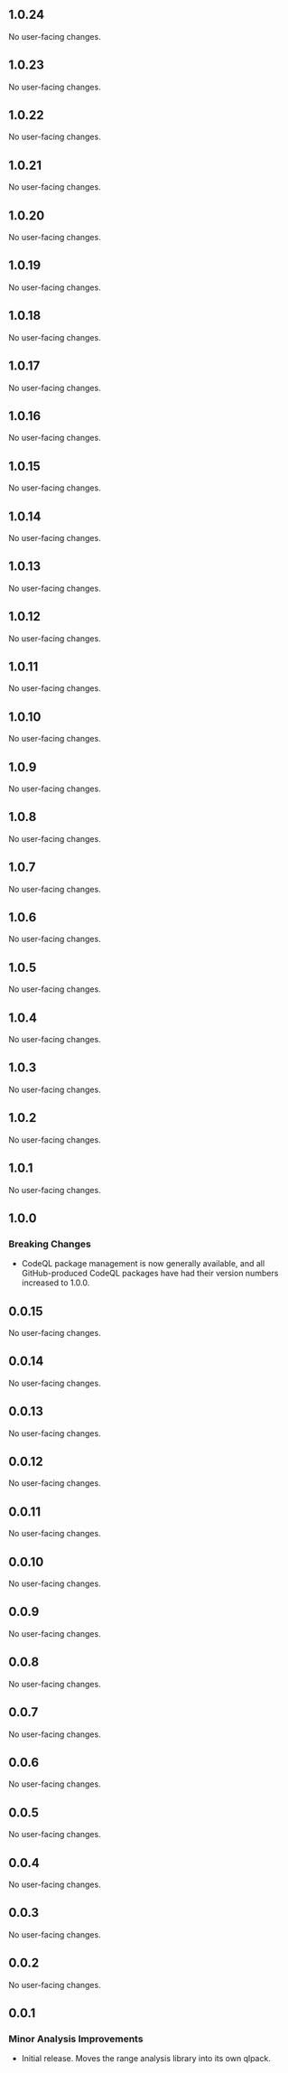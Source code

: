 ## 1.0.24

No user-facing changes.

## 1.0.23

No user-facing changes.

## 1.0.22

No user-facing changes.

## 1.0.21

No user-facing changes.

## 1.0.20

No user-facing changes.

## 1.0.19

No user-facing changes.

## 1.0.18

No user-facing changes.

## 1.0.17

No user-facing changes.

## 1.0.16

No user-facing changes.

## 1.0.15

No user-facing changes.

## 1.0.14

No user-facing changes.

## 1.0.13

No user-facing changes.

## 1.0.12

No user-facing changes.

## 1.0.11

No user-facing changes.

## 1.0.10

No user-facing changes.

## 1.0.9

No user-facing changes.

## 1.0.8

No user-facing changes.

## 1.0.7

No user-facing changes.

## 1.0.6

No user-facing changes.

## 1.0.5

No user-facing changes.

## 1.0.4

No user-facing changes.

## 1.0.3

No user-facing changes.

## 1.0.2

No user-facing changes.

## 1.0.1

No user-facing changes.

## 1.0.0

### Breaking Changes

* CodeQL package management is now generally available, and all GitHub-produced CodeQL packages have had their version numbers increased to 1.0.0.

## 0.0.15

No user-facing changes.

## 0.0.14

No user-facing changes.

## 0.0.13

No user-facing changes.

## 0.0.12

No user-facing changes.

## 0.0.11

No user-facing changes.

## 0.0.10

No user-facing changes.

## 0.0.9

No user-facing changes.

## 0.0.8

No user-facing changes.

## 0.0.7

No user-facing changes.

## 0.0.6

No user-facing changes.

## 0.0.5

No user-facing changes.

## 0.0.4

No user-facing changes.

## 0.0.3

No user-facing changes.

## 0.0.2

No user-facing changes.

## 0.0.1

### Minor Analysis Improvements

* Initial release. Moves the range analysis library into its own qlpack.
